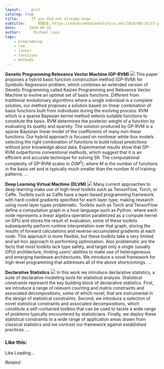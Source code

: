 ```yaml
---
layout:     post
catalog: true
title:      If you did not already know
subtitle:      转载自：https://advanceddataanalytics.net/2018/08/16/if-you-did-not-already-know-454/
date:      2018-08-15
author:      Michael Laux
tags:
    - programming
    - rvm
    - linear
    - functions
    - methods
---
```


**Genetic Programming Relevance Vector Machine (GP-RVM)** ![](https://aboutdataanalytics.files.wordpress.com/2015/01/google.png?w=529)
This paper proposes a hybrid basis function construction method (GP-RVM) for Symbolic Regression problem, which combines an extended version of Genetic Programming called Kaizen Programming and Relevance Vector Machine to evolve an optimal set of basis functions. Different from traditional evolutionary algorithms where a single individual is a complete solution, our method proposes a solution based on linear combination of basis functions built from individuals during the evolving process. RVM which is a sparse Bayesian kernel method selects suitable functions to constitute the basis. RVM determines the posterior weight of a function by evaluating its quality and sparsity. The solution produced by GP-RVM is a sparse Bayesian linear model of the coefficients of many non-linear functions. Our hybrid approach is focused on nonlinear white-box models selecting the right combination of functions to build robust predictions without prior knowledge about data. Experimental results show that GP-RVM outperforms conventional methods, which suggest that it is an efficient and accurate technique for solving SR. The computational complexity of GP-RVM scales in $O( M^{3})$, where $M$ is the number of functions in the basis set and is typically much smaller than the number $N$ of training patterns. … 

**Deep Learning Virtual Machine (DLVM)** ![](https://aboutdataanalytics.files.wordpress.com/2015/01/google.png?w=529)
Many current approaches to deep learning make use of high-level toolkits such as TensorFlow, Torch, or Caffe. Toolkits such as Caffe have a layer-based programming framework with hard-coded gradients specified for each layer type, making research using novel layer types problematic. Toolkits such as Torch and TensorFlow define a computation graph in a host language such as Python, where each node represents a linear algebra operation parallelized as a compute kernel on GPU and stores the result of evaluation; some of these toolkits subsequently perform runtime interpretation over that graph, storing the results of forward calculations and reverse-accumulated gradients at each node. This approach is more flexible, but these toolkits take a very limited and ad-hoc approach to performing optimization. Also problematic are the facts that most toolkits lack type safety, and target only a single (usually GPU) architecture, limiting users’ abilities to make use of heterogeneous and emerging hardware architectures. We introduce a novel framework for high-level programming that addresses all of the above shortcomings. … 

**Declarative Statistics** ![](https://aboutdataanalytics.files.wordpress.com/2015/01/google.png?w=529)
In this work we introduce declarative statistics, a suite of declarative modelling tools for statistical analysis. Statistical constraints represent the key building block of declarative statistics. First, we introduce a range of relevant counting and matrix constraints and associated decompositions, some of which novel, that are instrumental in the design of statistical constraints. Second, we introduce a selection of novel statistical constraints and associated decompositions, which constitute a self-contained toolbox that can be used to tackle a wide range of problems typically encountered by statisticians. Finally, we deploy these statistical constraints to a wide range of application areas drawn from classical statistics and we contrast our framework against established practices. … 





### Like this:

Like Loading...


*Related*

